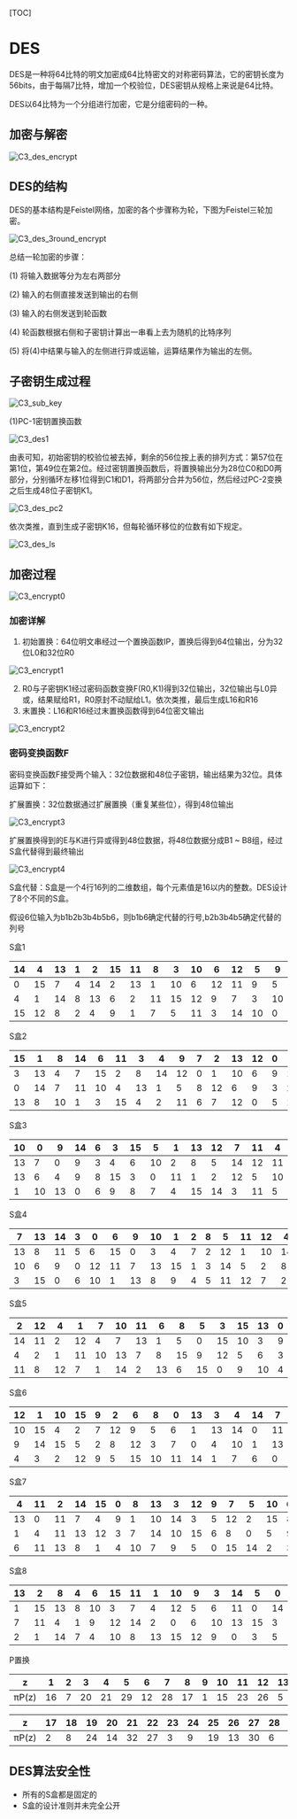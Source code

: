 [TOC]

# DES

DES是一种将64比特的明文加密成64比特密文的对称密码算法，它的密钥长度为56bits，由于每隔7比特，增加一个校验位，DES密钥从规格上来说是64比特。

DES以64比特为一个分组进行加密，它是分组密码的一种。



## 加密与解密

![C3_des_encrypt](image/C3_des_encrypt.png)



## DES的结构

DES的基本结构是Feistel网络，加密的各个步骤称为轮，下图为Feistel三轮加密。

![C3_des_3round_encrypt](image/C3_des_3round_encrypt.png)

总结一轮加密的步骤：

(1) 将输入数据等分为左右两部分

(2) 输入的右侧直接发送到输出的右侧

(3) 输入的右侧发送到轮函数

(4) 轮函数根据右侧和子密钥计算出一串看上去为随机的比特序列

(5) 将(4)中结果与输入的左侧进行异或运输，运算结果作为输出的左侧。



## 子密钥生成过程

![C3_sub_key](image/C3_sub_key.png)



(1)PC-1密钥置换函数

![C3_des1](image/C3_des1.png)

由表可知，初始密钥的校验位被去掉，剩余的56位按上表的排列方式：第57位在第1位，第49位在第2位。经过密钥置换函数后，将置换输出分为28位C0和D0两部分，分别循环左移1位得到C1和D1，将两部分合并为56位，然后经过PC-2变换之后生成48位子密钥K1。

![C3_des_pc2](image/C3_des_pc2.png)

依次类推，直到生成子密钥K16，但每轮循环移位的位数有如下规定。

![C3_des_ls](image/C3_des_ls.png)



## 加密过程

![C3_encrypt0](image/C3_encrypt0.png)

### 加密详解

1. 初始置换：64位明文串经过一个置换函数IP，置换后得到64位输出，分为32位L0和32位R0

![C3_encrypt1](image/C3_encrypt1.png)



2. R0与子密钥K1经过密码函数变换F(R0,K1)得到32位输出，32位输出与L0异或，结果赋给R1，R0原封不动赋给L1。依次类推，最后生成L16和R16
3. 末置换：L16和R16经过末置换函数得到64位密文输出

![C3_encrypt2](image/C3_encrypt2.png)





### 密码变换函数F

密码变换函数F接受两个输入：32位数据和48位子密钥，输出结果为32位。具体运算如下：

扩展置换：32位数据通过扩展置换（重复某些位），得到48位输出

![C3_encrypt3](image/C3_encrypt3.png)

扩展置换得到的E与K进行异或得到48位数据，将48位数据分成B1 ~ B8组，经过S盒代替得到最终输出

![C3_encrypt4](image/C3_encrypt4.png)

S盒代替：S盒是一个4行16列的二维数组，每个元素值是16以内的整数。DES设计了8个不同的S盒。

假设6位输入为b1b2b3b4b5b6，则b1b6确定代替的行号,b2b3b4b5确定代替的列号

S盒1

| 14   | 4    | 13   | 1    | 2    | 15   | 11   | 8    | 3    | 10   | 6    | 12   | 5    | 9    | 0    | 7    |
| ---- | ---- | ---- | ---- | ---- | ---- | ---- | ---- | ---- | ---- | ---- | ---- | ---- | ---- | ---- | ---- |
| 0    | 15   | 7    | 4    | 14   | 2    | 13   | 1    | 10   | 6    | 12   | 11   | 9    | 5    | 3    | 8    |
| 4    | 1    | 14   | 8    | 13   | 6    | 2    | 11   | 15   | 12   | 9    | 7    | 3    | 10   | 5    | 0    |
| 15   | 12   | 8    | 2    | 4    | 9    | 1    | 7    | 5    | 11   | 3    | 14   | 10   | 0    | 6    | 13   |



S盒2

| 15   | 1    | 8    | 14   | 6    | 11   | 3    | 4    | 9    | 7    | 2    | 13   | 12   | 0    | 5    | 10   |
| ---- | ---- | ---- | ---- | ---- | ---- | ---- | ---- | ---- | ---- | ---- | ---- | ---- | ---- | ---- | ---- |
| 3    | 13   | 4    | 7    | 15   | 2    | 8    | 14   | 12   | 0    | 1    | 10   | 6    | 9    | 11   | 5    |
| 0    | 14   | 7    | 11   | 10   | 4    | 13   | 1    | 5    | 8    | 12   | 6    | 9    | 3    | 2    | 15   |
| 13   | 8    | 10   | 1    | 3    | 15   | 4    | 2    | 11   | 6    | 7    | 12   | 0    | 5    | 14   | 9    |

S盒3

| 10   | 0    | 9    | 14   | 6    | 3    | 15   | 5    | 1    | 13   | 12   | 7    | 11   | 4    | 2    | 8    |
| ---- | ---- | ---- | ---- | ---- | ---- | ---- | ---- | ---- | ---- | ---- | ---- | ---- | ---- | ---- | ---- |
| 13   | 7    | 0    | 9    | 3    | 4    | 6    | 10   | 2    | 8    | 5    | 14   | 12   | 11   | 15   | 1    |
| 13   | 6    | 4    | 9    | 8    | 15   | 3    | 0    | 11   | 1    | 2    | 12   | 5    | 10   | 14   | 7    |
| 1    | 10   | 13   | 0    | 6    | 9    | 8    | 7    | 4    | 15   | 14   | 3    | 11   | 5    | 2    | 12   |

S盒4

| 7    | 13   | 14   | 3    | 0    | 6    | 9    | 10   | 1    | 2    | 8    | 5    | 11   | 12   | 4    | 15   |
| ---- | ---- | ---- | ---- | ---- | ---- | ---- | ---- | ---- | ---- | ---- | ---- | ---- | ---- | ---- | ---- |
| 13   | 8    | 11   | 5    | 6    | 15   | 0    | 3    | 4    | 7    | 2    | 12   | 1    | 10   | 14   | 9    |
| 10   | 6    | 9    | 0    | 12   | 11   | 7    | 13   | 15   | 1    | 3    | 14   | 5    | 2    | 8    | 4    |
| 3    | 15   | 0    | 6    | 10   | 1    | 13   | 8    | 9    | 4    | 5    | 11   | 12   | 7    | 2    | 14   |

S盒5

| 2    | 12   | 4    | 1    | 7    | 10   | 11   | 6    | 8    | 5    | 3    | 15   | 13   | 0    | 14   | 9    |
| ---- | ---- | ---- | ---- | ---- | ---- | ---- | ---- | ---- | ---- | ---- | ---- | ---- | ---- | ---- | ---- |
| 14   | 11   | 2    | 12   | 4    | 7    | 13   | 1    | 5    | 0    | 15   | 10   | 3    | 9    | 8    | 6    |
| 4    | 2    | 1    | 11   | 10   | 13   | 7    | 8    | 15   | 9    | 12   | 5    | 6    | 3    | 0    | 14   |
| 11   | 8    | 12   | 7    | 1    | 14   | 2    | 13   | 6    | 15   | 0    | 9    | 10   | 4    | 5    | 3    |

S盒6

| 12   | 1    | 10   | 15   | 9    | 2    | 6    | 8    | 0    | 13   | 3    | 4    | 14   | 7    | 5    | 11   |
| ---- | ---- | ---- | ---- | ---- | ---- | ---- | ---- | ---- | ---- | ---- | ---- | ---- | ---- | ---- | ---- |
| 10   | 15   | 4    | 2    | 7    | 12   | 9    | 5    | 6    | 1    | 13   | 14   | 0    | 11   | 3    | 8    |
| 9    | 14   | 15   | 5    | 2    | 8    | 12   | 3    | 7    | 0    | 4    | 10   | 1    | 13   | 11   | 6    |
| 4    | 3    | 2    | 12   | 9    | 5    | 15   | 10   | 11   | 14   | 1    | 7    | 6    | 0    | 8    | 13   |

S盒7

| 4    | 11   | 2    | 14   | 15   | 0    | 8    | 13   | 3    | 12   | 9    | 7    | 5    | 10   | 6    | 1    |
| ---- | ---- | ---- | ---- | ---- | ---- | ---- | ---- | ---- | ---- | ---- | ---- | ---- | ---- | ---- | ---- |
| 13   | 0    | 11   | 7    | 4    | 9    | 1    | 10   | 14   | 3    | 5    | 12   | 2    | 15   | 8    | 6    |
| 1    | 4    | 11   | 13   | 12   | 3    | 7    | 14   | 10   | 15   | 6    | 8    | 0    | 5    | 9    | 2    |
| 6    | 11   | 13   | 8    | 1    | 4    | 10   | 7    | 9    | 5    | 0    | 15   | 14   | 2    | 3    | 12   |

S盒8

| 13   | 2    | 8    | 4    | 6    | 15   | 11   | 1    | 10   | 9    | 3    | 14   | 5    | 0    | 12   | 7    |
| ---- | ---- | ---- | ---- | ---- | ---- | ---- | ---- | ---- | ---- | ---- | ---- | ---- | ---- | ---- | ---- |
| 1    | 15   | 13   | 8    | 10   | 3    | 7    | 4    | 12   | 5    | 6    | 11   | 0    | 14   | 9    | 2    |
| 7    | 11   | 4    | 1    | 9    | 12   | 14   | 2    | 0    | 6    | 10   | 13   | 15   | 3    | 5    | 8    |
| 2    | 1    | 14   | 7    | 4    | 10   | 8    | 13   | 15   | 12   | 9    | 0    | 3    | 5    | 6    | 11   |

P置换

| z     | 1    | 2    | 3    | 4    | 5    | 6    | 7    | 8    | 9    | 10   | 11   | 12   | 13   | 14   | 15   | 16   |
| ----- | ---- | ---- | ---- | ---- | ---- | ---- | ---- | ---- | ---- | ---- | ---- | ---- | ---- | ---- | ---- | ---- |
| πP(z) | 16   | 7    | 20   | 21   | 29   | 12   | 28   | 17   | 1    | 15   | 23   | 26   | 5    | 18   | 31   | 10   |

| z     | 17   | 18   | 19   | 20   | 21   | 22   | 23   | 24   | 25   | 26   | 27   | 28   | 29   | 30   | 31   | 32   |
| ----- | ---- | ---- | ---- | ---- | ---- | ---- | ---- | ---- | ---- | ---- | ---- | ---- | ---- | ---- | ---- | ---- |
| πP(z) | 2    | 8    | 24   | 14   | 32   | 27   | 3    | 9    | 19   | 13   | 30   | 6    | 22   | 11   | 4    | 25   |

## DES算法安全性

* 所有的S盒都是固定的
* S盒的设计准则并未完全公开